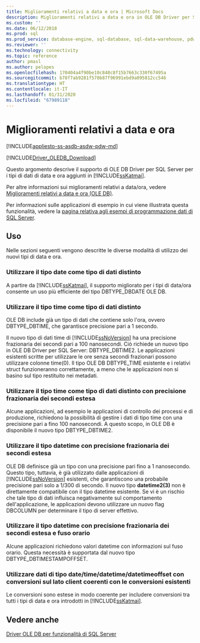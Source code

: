 ```yaml
---
title: Miglioramenti relativi a data e ora | Microsoft Docs
description: Miglioramenti relativi a data e ora in OLE DB Driver per SQL Server
ms.custom: ''
ms.date: 06/12/2018
ms.prod: sql
ms.prod_service: database-engine, sql-database, sql-data-warehouse, pdw
ms.reviewer: ''
ms.technology: connectivity
ms.topic: reference
author: pmasl
ms.author: pelopes
ms.openlocfilehash: 170404a4f90be10c848c8f15b7663c330f67495a
ms.sourcegitcommit: b78f7ab9281f570b87f96991ebd9a095812cc546
ms.translationtype: HT
ms.contentlocale: it-IT
ms.lasthandoff: 01/31/2020
ms.locfileid: "67989118"
---
```

# <a name="date-and-time-improvements"></a>Miglioramenti relativi a data e ora
[!INCLUDE[appliesto-ss-asdb-asdw-pdw-md](../../../includes/appliesto-ss-asdb-asdw-pdw-md.md)]

[!INCLUDE[Driver_OLEDB_Download](../../../includes/driver_oledb_download.md)]

  Questo argomento descrive il supporto di OLE DB Driver per SQL Server per i tipi di dati di data e ora aggiunti in [!INCLUDE[ssKatmai](../../../includes/sskatmai-md.md)].  
  
 Per altre informazioni sui miglioramenti relativi a data/ora, vedere [Miglioramenti relativi a data e ora &#40;OLE DB&#41;](../../oledb/ole-db-date-time/date-and-time-improvements-ole-db.md).  
  
 Per informazioni sulle applicazioni di esempio in cui viene illustrata questa funzionalità, vedere la [pagina relativa agli esempi di programmazione dati di SQL Server](https://msftdpprodsamples.codeplex.com/).  
  
## <a name="usage"></a>Uso  
 Nelle sezioni seguenti vengono descritte le diverse modalità di utilizzo dei nuovi tipi di data e ora.  
  
### <a name="use-date-as-a-distinct-data-type"></a>Utilizzare il tipo date come tipo di dati distinto  
 A partire da [!INCLUDE[ssKatmai](../../../includes/sskatmai-md.md)], il supporto migliorato per i tipi di data/ora consente un uso più efficiente del tipo DBTYPE_DBDATE OLE DB.  
  
### <a name="use-time-as-a-distinct-data-type"></a>Utilizzare il tipo time come tipo di dati distinto  
 OLE DB include già un tipo di dati che contiene solo l'ora, ovvero DBTYPE_DBTIME, che garantisce precisione pari a 1 secondo.
  
 Il nuovo tipo di dati time di [!INCLUDE[ssNoVersion](../../../includes/ssnoversion-md.md)] ha una precisione frazionaria dei secondi pari a 100 nanosecondi. Ciò richiede un nuovo tipo in OLE DB Driver per SQL Server: DBTYPE_DBTIME2. Le applicazioni esistenti scritte per utilizzare le ore senza secondi frazionari possono utilizzare colonne time(0). Il tipo OLE DB DBTYPE_TIME esistente e i relativi struct funzioneranno correttamente, a meno che le applicazioni non si basino sul tipo restituito nei metadati.  
  
### <a name="use-time-as-a-distinct-data-type-with-extended-fractional-seconds-precision"></a>Utilizzare il tipo time come tipo di dati distinto con precisione frazionaria dei secondi estesa  
 Alcune applicazioni, ad esempio le applicazioni di controllo dei processi e di produzione, richiedono la possibilità di gestire i dati di tipo time con una precisione pari a fino 100 nanosecondi. A questo scopo, in OLE DB è disponibile il nuovo tipo DBTYPE_DBTIME2.  
  
### <a name="use-datetime-with-extended-fractional-seconds-precision"></a>Utilizzare il tipo datetime con precisione frazionaria dei secondi estesa  
 OLE DB definisce già un tipo con una precisione pari fino a 1 nanosecondo. Questo tipo, tuttavia, è già utilizzato dalle applicazioni di [!INCLUDE[ssNoVersion](../../../includes/ssnoversion-md.md)] esistenti, che garantiscono una probabile precisione pari solo a 1/300 di secondo. Il nuovo tipo **datetime2(3)** non è direttamente compatibile con il tipo datetime esistente. Se vi è un rischio che tale tipo di dati influisca negativamente sul comportamento dell'applicazione, le applicazioni devono utilizzare un nuovo flag DBCOLUMN per determinare il tipo di server effettivo.    
  
### <a name="use-datetime-with-extended-fractional-seconds-precision-and-timezone"></a>Utilizzare il tipo datetime con precisione frazionaria dei secondi estesa e fuso orario  
 Alcune applicazioni richiedono valori datetime con informazioni sul fuso orario. Questa necessità è supportata dal nuovo tipo DBTYPE_DBTIMESTAMPOFFSET.
  
### <a name="use-datetimedatetimedatetimeoffset-data-with-client-side-conversions-consistent-with-existing-conversions"></a>Utilizzare dati di tipo date/time/datetime/datetimeoffset con conversioni sul lato client coerenti con le conversioni esistenti  
 Le conversioni sono estese in modo coerente per includere conversioni tra tutti i tipi di data e ora introdotti in [!INCLUDE[ssKatmai](../../../includes/sskatmai-md.md)].  
  
## <a name="see-also"></a>Vedere anche  
 [Driver OLE DB per funzionalità di SQL Server](../../oledb/features/oledb-driver-for-sql-server-features.md)  
  
  
